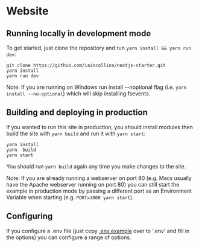 # Website

## Running locally in development mode

To get started, just clone the repository and run `yarn install && yarn run dev`:

    git clone https://github.com/iaincollins/nextjs-starter.git
    yarn install
    yarn run dev

Note: If you are running on Windows run install --noptional flag (i.e. `yarn install --no-optional`) which will skip installing fsevents.

## Building and deploying in production

If you wanted to run this site in production, you should install modules then build the site with `yarn build` and run it with `yarn start`:

    yarn install
    yarn  build
    yarn start

You should run `yarn build` again any time you make changes to the site.

Note: If you are already running a webserver on port 80 (e.g. Macs usually have the Apache webserver running on port 80) you can still start the example in production mode by passing a different port as an Environment Variable when starting (e.g. `PORT=3000 yarn start`).

## Configuring

If you configure a .env file (just copy [.env.example](https://github.com/iaincollins/nextjs-starter/blob/master/.env.example) over to '.env' and fill in the options) you can configure a range of options.
